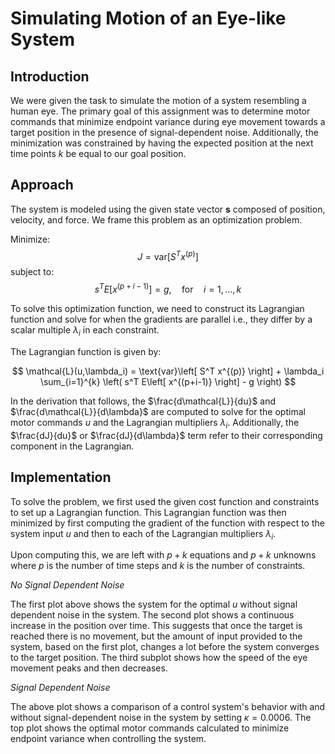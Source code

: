 # Simulating Motion of an Eye-like System

## Introduction

We were given the task to simulate the motion of a system resembling a human eye. The primary goal of this assignment was to determine motor commands that minimize endpoint variance during eye movement towards a target position in the presence of signal-dependent noise. Additionally, the minimization was constrained by having the expected position at the next time points $k$ be equal to our goal position.

## Approach

The system is modeled using the given state vector $\mathbf{s}$ composed of position, velocity, and force. We frame this problem as an optimization problem.

Minimize:
$$
J = \text{var}\left[ S^T x^{(p)} \right]
$$
subject to: 
$$
s^T E\left[ x^{(p+i-1)} \right] = g, \quad \text{for} \quad i = 1, \dots, k
$$

To solve this optimization function, we need to construct its Lagrangian function and solve for when the gradients are parallel i.e., they differ by a scalar multiple $\lambda_i$ in each constraint.

The Lagrangian function is given by:

$$
\mathcal{L}(u,\lambda_i) = \text{var}\left[ S^T x^{(p)} \right] + \lambda_i \sum_{i=1}^{k} \left( s^T E\left[ x^{(p+i-1)} \right] - g \right)
$$

In the derivation that follows, the $\frac{d\mathcal{L}}{du}$ and $\frac{d\mathcal{L}}{d\lambda}$ are computed to solve for the optimal motor commands $u$ and the Lagrangian multipliers $\lambda_i$. Additionally, the $\frac{dJ}{du}$ or $\frac{dJ}{d\lambda}$ term refer to their corresponding component in the Lagrangian.

## Implementation

To solve the problem, we first used the given cost function and constraints to set up a Lagrangian function. This Lagrangian function was then minimized by first computing the gradient of the function with respect to the system input $u$ and then to each of the Lagrangian multipliers $\lambda_i$.

Upon computing this, we are left with $p+k$ equations and $p+k$ unknowns where $p$ is the number of time steps and $k$ is the number of constraints.

*No Signal Dependent Noise*

The first plot above shows the system for the optimal $u$ without signal dependent noise in the system. The second plot shows a continuous increase in the position over time. This suggests that once the target is reached there is no movement, but the amount of input provided to the system, based on the first plot, changes a lot before the system converges to the target position. The third subplot shows how the speed of the eye movement peaks and then decreases.

*Signal Dependent Noise*

The above plot shows a comparison of a control system's behavior with and without signal-dependent noise in the system by setting $\kappa=0.0006$. The top plot shows the optimal motor commands calculated to minimize endpoint variance when controlling the system.
